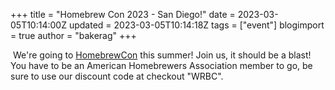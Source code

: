 +++
title = "Homebrew Con 2023 - San Diego!"
date = 2023-03-05T10:14:00Z
updated = 2023-03-05T10:14:18Z
tags = ["event"]
blogimport = true 
author = "bakerag"
+++

<p>&nbsp;We're going to <a href="https://www.homebrewcon.org/?gclid=CjwKCAjw6fyXBhBgEiwAhhiZshCoSLqDlHG0e5UtvKeDjACj3Bfbwn_TI6DiyBpEY-IPBRuQww7MaxoCXiQQAvD_BwE">HomebrewCon</a> this summer! Join us, it should be a blast! You have to be an American Homebrewers Association member to go, be sure to use our discount code at checkout "WRBC".</p>

